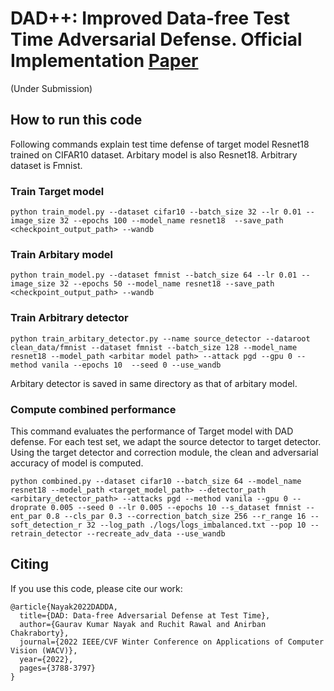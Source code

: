 
# DAD++: Improved Data-free Test Time Adversarial Defense. Official Implementation [Paper]()
(Under Submission)

## How to run this code
Following commands explain test time defense of target model Resnet18 trained on CIFAR10 dataset. Arbitary model is also Resnet18. Arbitrary dataset is Fmnist. 

### Train Target model
``` 
python train_model.py --dataset cifar10 --batch_size 32 --lr 0.01 --image_size 32 --epochs 100 --model_name resnet18  --save_path <checkpoint_output_path> --wandb
``` 

### Train Arbitary model

``` 
python train_model.py --dataset fmnist --batch_size 64 --lr 0.01 --image_size 32 --epochs 50 --model_name resnet18 --save_path <checkpoint_output_path> --wandb
``` 

### Train Arbitrary detector 
``` 
python train_arbitary_detector.py --name source_detector --dataroot clean_data/fmnist --dataset fmnist --batch_size 128 --model_name resnet18 --model_path <arbitar model path> --attack pgd --gpu 0 --method vanila --epochs 10  --seed 0 --use_wandb
``` 
Arbitary detector is saved in same directory as that of arbitary model. 


### Compute combined performance
This command evaluates the performance of Target model with DAD defense. For each test set, we adapt the source detector to target detector. Using the target detector and correction module, the clean and adversarial accuracy of model is computed.
 ```
python combined.py --dataset cifar10 --batch_size 64 --model_name resnet18 --model_path <target_model_path> --detector_path <arbitary_detector_path> --attacks pgd --method vanila --gpu 0 --droprate 0.005 --seed 0 --lr 0.005 --epochs 10 --s_dataset fmnist --ent_par 0.8 --cls_par 0.3 --correction_batch_size 256 --r_range 16 --soft_detection_r 32 --log_path ./logs/logs_imbalanced.txt --pop 10 --retrain_detector --recreate_adv_data --use_wandb 
 ``` 
 
 ## Citing
If you use this code, please cite our work:

```
@article{Nayak2022DADDA,
  title={DAD: Data-free Adversarial Defense at Test Time},
  author={Gaurav Kumar Nayak and Ruchit Rawal and Anirban Chakraborty},
  journal={2022 IEEE/CVF Winter Conference on Applications of Computer Vision (WACV)},
  year={2022},
  pages={3788-3797}
}
```
